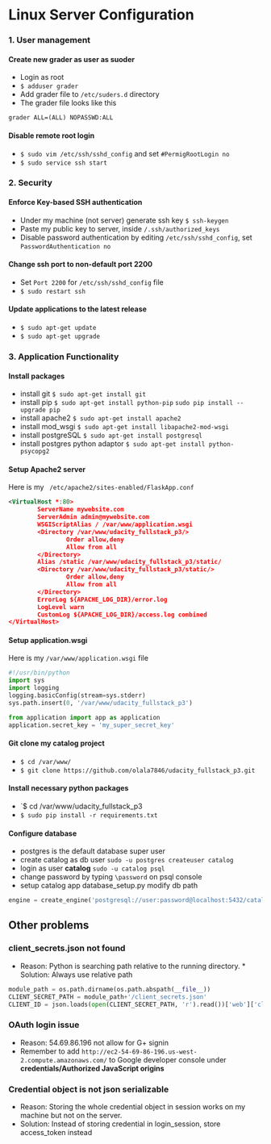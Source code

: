 # Linux Server Configuration

### 1. User management
#### Create new **grader** as user as suoder
* Login as root
* `$ adduser grader`
* Add grader file to `/etc/suders.d` directory
* The grader file looks like this
```
grader ALL=(ALL) NOPASSWD:ALL
```

#### Disable remote root login
* `$ sudo vim /etc/ssh/sshd_config` and set `#PermigRootLogin no`
* `$ sudo service ssh start`


### 2. Security
#### Enforce Key-based SSH authentication
* Under my machine (not server) generate ssh key `$ ssh-keygen`
* Paste my public key to server, inside `/.ssh/authorized_keys`
* Disable password authentication by editing `/etc/ssh/sshd_config`, set `PasswordAuthentication no`

#### Change ssh port to non-default port 2200
* Set `Port 2200` for `/etc/ssh/sshd_config` file
* `$ sudo restart ssh`

#### Update applications to the latest release
* `$ sudo apt-get update`
* `$ sudo apt-get upgrade`

### 3. Application Functionality
#### Install packages
* install git `$ sudo apt-get install git`
* install pip `$ sudo apt-get install python-pip` `sudo pip install --upgrade pip`
* install apache2 `$ sudo apt-get install apache2`
* install mod_wsgi `$ sudo apt-get install libapache2-mod-wsgi`
* install postgreSQL `$ sudo apt-get install postgresql`
* install postgres python adaptor `$ sudo apt-get install python-psycopg2`

#### Setup Apache2 server
Here is my ` /etc/apache2/sites-enabled/FlaskApp.conf`

```xml
<VirtualHost *:80>
        ServerName mywebsite.com
        ServerAdmin admin@mywebsite.com
        WSGIScriptAlias / /var/www/application.wsgi
        <Directory /var/www/udacity_fullstack_p3/>
                Order allow,deny
                Allow from all
        </Directory>
        Alias /static /var/www/udacity_fullstack_p3/static/
        <Directory /var/www/udacity_fullstack_p3/static/>
                Order allow,deny
                Allow from all
        </Directory>
        ErrorLog ${APACHE_LOG_DIR}/error.log
        LogLevel warn
        CustomLog ${APACHE_LOG_DIR}/access.log combined
</VirtualHost>
```

#### Setup application.wsgi
Here is my `/var/www/application.wsgi` file

```python
#!/usr/bin/python
import sys
import logging
logging.basicConfig(stream=sys.stderr)
sys.path.insert(0, '/var/www/udacity_fullstack_p3')

from application import app as application
application.secret_key = 'my_super_secret_key'

```

#### Git clone my catalog project
* `$ cd /var/www/`
* `$ git clone https://github.com/olala7846/udacity_fullstack_p3.git`

#### Install necessary python packages
* `$ cd /var/www/udacity_fullstack_p3
* `$ sudo pip install -r requirements.txt`

#### Configure database
* postgres is the default database super user
* create catalog as db user `sudo -u postgres createuser catalog`
* login as user **catalog** `sudo -u catalog psql`
* change password by typing `\password` on psql console
* setup catalog app database_setup.py modify db path

```python
engine = create_engine('postgresql://user:password@localhost:5432/catalog', echo=True)

```
## Other problems

### client_secrets.json not found
* Reason: Python is searching path relative to the running directory. * Solution: Always use relative path

```python
module_path = os.path.dirname(os.path.abspath(__file__))
CLIENT_SECRET_PATH = module_path+'/client_secrets.json'
CLIENT_ID = json.loads(open(CLIENT_SECRET_PATH, 'r').read())['web']['client_id']
```

### OAuth login issue
* Reason: 54.69.86.196 not allow for G+ signin
* Remember to add  `http://ec2-54-69-86-196.us-west-2.compute.amazonaws.com/` to Google developer console under __credentials/Authorized JavaScript origins__

### Credential object is not json serializable
* Reason: Storing the whole credential object in session works on my machine but not on the server.
* Solution: Instead of storing credential in login_session, store access_token instead 

